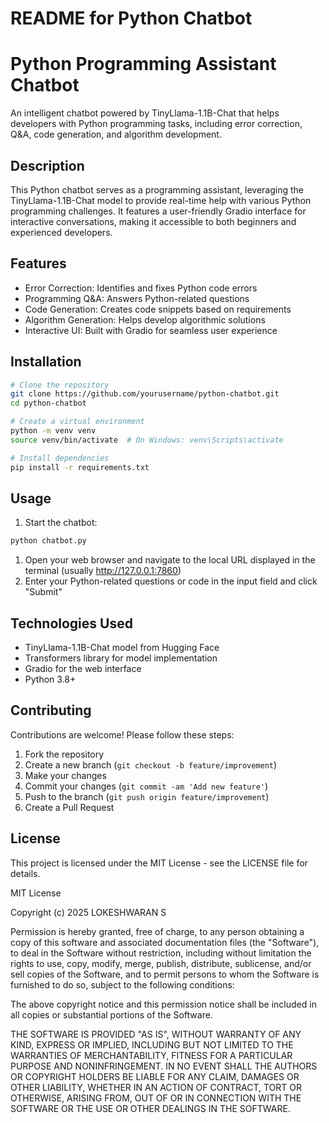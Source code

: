 # README for Python Chatbot

# Python Programming Assistant Chatbot

An intelligent chatbot powered by TinyLlama-1.1B-Chat that helps developers with Python programming tasks, including error correction, Q&A, code generation, and algorithm development.

## Description

This Python chatbot serves as a programming assistant, leveraging the TinyLlama-1.1B-Chat model to provide real-time help with various Python programming challenges. It features a user-friendly Gradio interface for interactive conversations, making it accessible to both beginners and experienced developers.

## Features

- Error Correction: Identifies and fixes Python code errors
- Programming Q&A: Answers Python-related questions
- Code Generation: Creates code snippets based on requirements
- Algorithm Generation: Helps develop algorithmic solutions
- Interactive UI: Built with Gradio for seamless user experience

## Installation

```bash
# Clone the repository
git clone https://github.com/yourusername/python-chatbot.git
cd python-chatbot

# Create a virtual environment
python -m venv venv
source venv/bin/activate  # On Windows: venv\Scripts\activate

# Install dependencies
pip install -r requirements.txt
```

## Usage

1. Start the chatbot:

```bash
python chatbot.py
```

1. Open your web browser and navigate to the local URL displayed in the terminal (usually http://127.0.0.1:7860)
2. Enter your Python-related questions or code in the input field and click "Submit"

## Technologies Used

- TinyLlama-1.1B-Chat model from Hugging Face
- Transformers library for model implementation
- Gradio for the web interface
- Python 3.8+

## Contributing

Contributions are welcome! Please follow these steps:

1. Fork the repository
2. Create a new branch (`git checkout -b feature/improvement`)
3. Make your changes
4. Commit your changes (`git commit -am 'Add new feature'`)
5. Push to the branch (`git push origin feature/improvement`)
6. Create a Pull Request

## License

This project is licensed under the MIT License - see the LICENSE file for details.

MIT License

Copyright (c) 2025 LOKESHWARAN S

Permission is hereby granted, free of charge, to any person obtaining a copy of this software and associated documentation files (the "Software"), to deal in the Software without restriction, including without limitation the rights to use, copy, modify, merge, publish, distribute, sublicense, and/or sell copies of the Software, and to permit persons to whom the Software is furnished to do so, subject to the following conditions:

The above copyright notice and this permission notice shall be included in all copies or substantial portions of the Software.

THE SOFTWARE IS PROVIDED "AS IS", WITHOUT WARRANTY OF ANY KIND, EXPRESS OR IMPLIED, INCLUDING BUT NOT LIMITED TO THE WARRANTIES OF MERCHANTABILITY, FITNESS FOR A PARTICULAR PURPOSE AND NONINFRINGEMENT. IN NO EVENT SHALL THE AUTHORS OR COPYRIGHT HOLDERS BE LIABLE FOR ANY CLAIM, DAMAGES OR OTHER LIABILITY, WHETHER IN AN ACTION OF CONTRACT, TORT OR OTHERWISE, ARISING FROM, OUT OF OR IN CONNECTION WITH THE SOFTWARE OR THE USE OR OTHER DEALINGS IN THE SOFTWARE.
